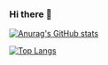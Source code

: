 ### Hi there 👋

[![Anurag's GitHub stats](https://github-readme-stats.vercel.app/api?username=sehvdi&show_icons=true&theme=radical)](https://github.com/sehvdi)

[![Top Langs](https://github-readme-stats.vercel.app/api/top-langs/?username=sehvdi&layout=compact&theme=radical&card_width=450)](https://github.com/sehvdi)

<!--
**sehvdi/sehvdi** is a ✨ _special_ ✨ repository because its `README.md` (this file) appears on your GitHub profile.

Here are some ideas to get you started:

- 🔭 I’m currently working on ...
- 🌱 I’m currently learning ...
- 👯 I’m looking to collaborate on ...
- 🤔 I’m looking for help with ...
- 💬 Ask me about ...
- 📫 How to reach me: ...
- 😄 Pronouns: ...
- ⚡ Fun fact: ...
-->
